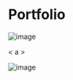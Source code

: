 # Portfolio

![image](https://github.com/user-attachments/assets/80cd63ed-3123-4cb4-b240-011e8a23cc1a)

< a >

![image](https://github.com/user-attachments/assets/523392b8-e3bf-41c9-a193-9ef192289da3)
